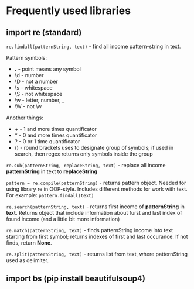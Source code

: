 # Frequently used libraries

## import re (standard)

<code>re.findall(patternString, text)</code> - find all income pattern-string in text.

Pattern symbols:
- **.** - point means any symbol
- \d - number
- \D - not a number
- \s - whitespace
- \S - not whitespace
- \w - letter, number, _
- \W - not \w

Another things:
- \+ - 1 and more times quantificator
- \* - 0 and more times quantificator
- ? - 0 or 1 time quantificator
- () - round brackets uses to designate group of symbols; if used in search, then regex returns only symbols inside the group


<code>re.sub(patternString, replaceString, text)</code> - replace all income **patternString** in text to **replaceString**

<code>pattern = re.compile(patternString)</code> - returns pattern object. Needed for using library re in OOP-style. Includes different methods for work with text. For example: <code>pattern.findall(text)</code>

<code>re.search(patternString, text)</code> - returns first income of **patternString** in **text**. Returns object that include information about furst and last index of found income (and a little bit more information)

<code>re.match(patternString, text)</code> - finds patternString income into text starting from first symbol; returns indexes of first and last occurance. If not finds, return **None**.

<code>re.split(patternString, text)</code> - returns list from text, where patternString used as delimiter.

## import bs (pip install beautifulsoup4)

